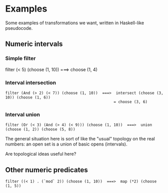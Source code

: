 # Examples

Some examples of transformations we want, written in Haskell-like pseudocode.

## Numeric intervals

### Simple filter

filter (< 5) (choose (1, 10)) ===>  choose (1, 4)

### Interval intersection

    filter (And (> 2) (< 7)) (choose (1, 10))  ===>  intersect (choose (3, 10)) (choose (1, 6))
                                                    = choose (3, 6)

### Interval union

    filter (Or (< 3) (And (> 4) (< 9))) (choose (1, 10))  ===>  union (choose (1, 2)) (choose (5, 8))

The general situation here is sort of like the "usual" topology on the real numbers: an open set is a union of basic opens (intervals).

Are topological ideas useful here?

## Other numeric predicates

    filter ((< 1) . (`mod` 2)) (choose (1, 10))  ===>  map (*2) (choose (1, 5))

